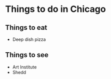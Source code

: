 # Things to do in Chicago

## Things to eat

* Deep dish pizza

## Things to see

- Art Institute
- Shedd
